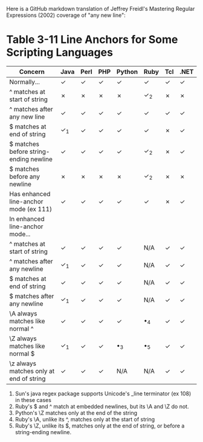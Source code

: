 Here is a GitHub markdown translation of Jeffrey Freidl's Mastering Regular Expressions (2002) coverage of "any new line":

# Table 3-11 Line Anchors for Some Scripting Languages

| Concern | Java | Perl | PHP | Python | Ruby | Tcl | .NET |
| --------- | ----- | ---- | ---- | -------- | ------ | --- | ----- |
| Normally...| ✓ | ✓ | ✓ |  ✓ | ✓ | ✓ | ✓ |
| ^ matches at start of string | ✗ | ✗ | ✗ | ✗ | ✓<sub>2</sub> | ✗ | ✗ |
| ^ matches after any new line | ✓ | ✓ | ✓ | ✓ |  ✓ | ✓ | ✓ |
| $ matches at end of string |  ✓<sub>1</sub> | ✓ | ✓ | ✓ | ✓ | ✗ | ✓ |
| $ matches before string-ending newline | ✓ | ✓ | ✓ | ✓ | ✓<sub>2</sub> | ✗ | ✓ |
| $ matches before any newline | ✗ | ✗| ✗ | ✗ | ✓<sub>2</sub> | ✗ | ✗ |
| Has enhanced line-anchor mode (ex 111) | ✓ | ✓ | ✓ | ✓ | ✓ | ✗ | ✓ |
| In enhanced line-anchor mode... | | | | | | | |
| ^ matches at start of string | ✓ | ✓ | ✓ | ✓ | N/A | ✓ | ✓ |
| ^ matches after any newline | ✓<sub>1</sub> | ✓ | ✓ | ✓ | N/A | ✓ | ✓ |
| $ matches at end of string | ✓ | ✓ | ✓ | ✓ | N/A | ✓ | ✓ |
| $ matches after any newline | ✓<sub>1</sub> | ✓ | ✓ | ✓ | N/A | ✓ | ✓ |
| \A always matches like normal ^ | ✓ | ✓ | ✓ | ✓ | •<sub>4</sub> | ✓ | ✓ |
| \Z always matches like normal $ | ✓<sub>1</sub> |  ✓ | ✓  | •<sub>3</sub> |  •<sub>5</sub> |  ✓ |  ✓ |
| \z always matches only at end of string | ✓ | ✓ | ✓ |  N/A | N/A |  ✓ | ✓ |

1. Sun's java regex package supports Unicode's _line terminator (ex 108) in these cases
2. Ruby's $ and ^ match at embedded newlines, but its \A and \Z do not.
3. Python's \Z matches only at the end of the string
4. Ruby's \A, unlike its ^, matches only at the start of string
5. Ruby's \Z, unlike its $, matches only at the end of string, or before a string-ending newline.

